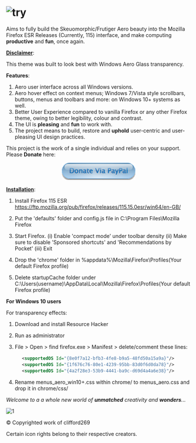 # ![try](https://github.com/user-attachments/assets/e48c969d-b9a1-4daf-a237-232daefb08be)

Aims to fully build the Skeuomorphic/Frutiger Aero beauty into the Mozilla Firefox ESR Releases (Currently, 115) interface, and make computing **productive** and **fun**, once again.

<ins>**Disclaimer**</ins>: 

 This theme was built to look best with Windows Aero Glass transparency.

**Features**:

1. Aero user interface across all Windows versions.
2. Aero hover effect on context menus; Windows 7/Vista style scrollbars, buttons, menus and toolbars and more: on Windows 10+ systems as well.
3. Better User Experience compared to vanilla Firefox or any other Firefox theme, owing to better legibility, colour and contrast.
4. The UI is **pleasing** and **fun** to work with.
5. The project means to build, restore and **uphold** user-centric and user-pleasing UI design practices.

This project is the work of a single individual and relies on your support. Please **Donate** here: <p align="center">
                                                                                  <a href="https://www.paypal.com/paypalme/clifford269"><img src="https://github.com/clifford269/FrutigerFX/blob/main/donate_button.png?raw=true" alt="Description" width="200"/>
                                             </p>
                                              </a>

       
<ins>**Installation**</ins>:

1. Install Firefox 115 ESR https://ftp.mozilla.org/pub/firefox/releases/115.15.0esr/win64/en-GB/

2. Put the 'defaults' folder and config.js file in C:\Program Files\Mozilla Firefox

3. Start Firefox. 
  (i) Enable 'compact mode' under toolbar density
  (ii) Make sure to disable 'Sponsored shortcuts' and 'Recommendations by Pocket'
  (iii) Exit

4. Drop the 'chrome' folder in %appdata%\Mozilla\Firefox\Profiles\(Your default Firefox profile)

5. Delete startupCache folder under C:\Users\(username)\AppData\Local\Mozilla\Firefox\Profiles\(Your default Firefox profile)

**For Windows 10 users**

For transparency effects:
1. Download and install Resource Hacker

2. Run as administrator

3. File > Open > find firefox.exe > Manifest > delete/comment these lines:
```xml
      <supportedOS Id="{8e0f7a12-bfb3-4fe8-b9a5-48fd50a15a9a}"/>
      <supportedOS Id="{1f676c76-80e1-4239-95bb-83d0f6d0da78}"/>
      <supportedOS Id="{4a2f28e3-53b9-4441-ba9c-d69d4a4a6e38}"/>
```
4. Rename menus_aero_win10+.css within chrome/ to menus_aero.css and drop it in chrome/css/
   
_Welcome to a a whole new world of **unmatched** creativity and **wonders**..._

![1](https://github.com/user-attachments/assets/0f83acc2-ab7e-422a-bc6d-6adc726e2b1f)

© Copyrighted work of clifford269

Certain icon rights belong to their respective creators. 
